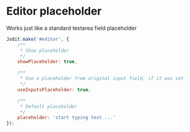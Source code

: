# Editor placeholder

Works just like a standard textarea field placeholder

```js
Jodit.make('#editor', {
	/**
	 * Show placeholder
	 */
	showPlaceholder: true,

	/**
	 * Use a placeholder from original input field, if it was set
	 */
	useInputsPlaceholder: true,

	/**
	 * Default placeholder
	 */
	placeholder: 'start typing text ...'
});
```
